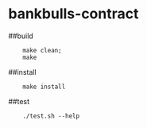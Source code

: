 # bankbulls-contract

##build
``` cd dev;
	make clean;
	make
```

##install 
```
	make install
```

##test

```
	./test.sh --help
```

